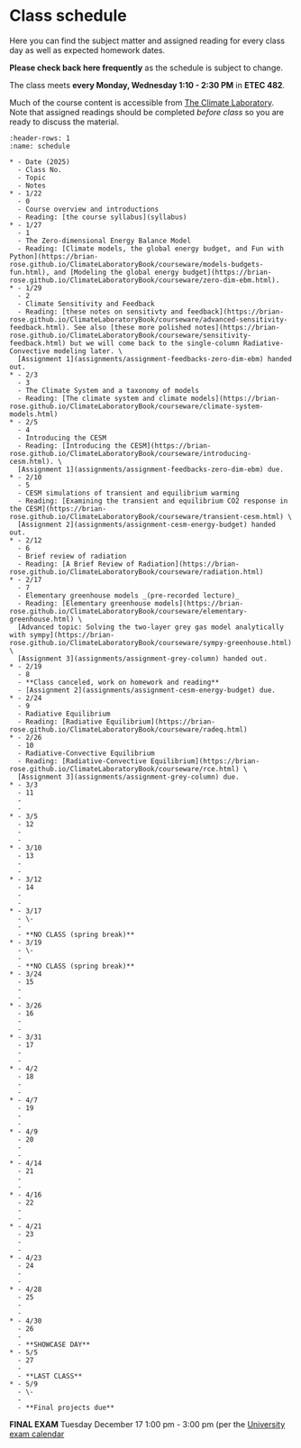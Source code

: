 # Class schedule

Here you can find the subject matter and assigned reading for every class day as well as expected homework dates.

**Please check back here frequently** as the schedule is subject to change.

The class meets **every Monday, Wednesday 1:10 - 2:30 PM** in **ETEC 482**.

Much of the course content is accessible from [The Climate Laboratory](https://brian-rose.github.io/ClimateLaboratoryBook/). Note that assigned readings should be completed *before class* so you are ready to discuss the material.

```{list-table} Class schedule
:header-rows: 1
:name: schedule

* - Date (2025)
  - Class No.
  - Topic
  - Notes
* - 1/22
  - 0
  - Course overview and introductions
  - Reading: [the course syllabus](syllabus)
* - 1/27
  - 1
  - The Zero-dimensional Energy Balance Model
  - Reading: [Climate models, the global energy budget, and Fun with Python](https://brian-rose.github.io/ClimateLaboratoryBook/courseware/models-budgets-fun.html), and [Modeling the global energy budget](https://brian-rose.github.io/ClimateLaboratoryBook/courseware/zero-dim-ebm.html).
* - 1/29
  - 2
  - Climate Sensitivity and Feedback
  - Reading: [these notes on sensitivty and feedback](https://brian-rose.github.io/ClimateLaboratoryBook/courseware/advanced-sensitivity-feedback.html). See also [these more polished notes](https://brian-rose.github.io/ClimateLaboratoryBook/courseware/sensitivity-feedback.html) but we will come back to the single-column Radiative-Convective modeling later. \
  [Assignment 1](assignments/assignment-feedbacks-zero-dim-ebm) handed out.
* - 2/3
  - 3
  - The Climate System and a taxonomy of models
  - Reading: [The climate system and climate models](https://brian-rose.github.io/ClimateLaboratoryBook/courseware/climate-system-models.html)
* - 2/5
  - 4
  - Introducing the CESM
  - Reading: [Introducing the CESM](https://brian-rose.github.io/ClimateLaboratoryBook/courseware/introducing-cesm.html). \
  [Assignment 1](assignments/assignment-feedbacks-zero-dim-ebm) due.
* - 2/10
  - 5
  - CESM simulations of transient and equilibrium warming
  - Reading: [Examining the transient and equilibrium CO2 response in the CESM](https://brian-rose.github.io/ClimateLaboratoryBook/courseware/transient-cesm.html) \
  [Assignment 2](assignments/assignment-cesm-energy-budget) handed out.
* - 2/12
  - 6
  - Brief review of radiation
  - Reading: [A Brief Review of Radiation](https://brian-rose.github.io/ClimateLaboratoryBook/courseware/radiation.html)
* - 2/17
  - 7
  - Elementary greenhouse models _(pre-recorded lecture)_
  - Reading: [Elementary greenhouse models](https://brian-rose.github.io/ClimateLaboratoryBook/courseware/elementary-greenhouse.html) \
  [Advanced topic: Solving the two-layer grey gas model analytically with sympy](https://brian-rose.github.io/ClimateLaboratoryBook/courseware/sympy-greenhouse.html) \
  [Assignment 3](assignments/assignment-grey-column) handed out.
* - 2/19
  - 8
  - **Class canceled, work on homework and reading**
  - [Assignment 2](assignments/assignment-cesm-energy-budget) due.
* - 2/24
  - 9
  - Radiative Equilibrium
  - Reading: [Radiative Equilibrium](https://brian-rose.github.io/ClimateLaboratoryBook/courseware/radeq.html)
* - 2/26
  - 10
  - Radiative-Convective Equilibrium
  - Reading: [Radiative-Convective Equilibrium](https://brian-rose.github.io/ClimateLaboratoryBook/courseware/rce.html) \
  [Assignment 3](assignments/assignment-grey-column) due.
* - 3/3
  - 11
  - 
  -
* - 3/5
  - 12
  -
  -
* - 3/10
  - 13
  - 
  -
* - 3/12
  - 14
  -
  -
* - 3/17
  - \-
  - 
  - **NO CLASS (spring break)**
* - 3/19
  - \-
  -
  - **NO CLASS (spring break)**
* - 3/24
  - 15
  - 
  -
* - 3/26
  - 16
  -
  -
* - 3/31
  - 17
  - 
  -
* - 4/2
  - 18
  -
  -
* - 4/7
  - 19
  - 
  -
* - 4/9
  - 20
  -
  -
* - 4/14
  - 21
  - 
  -
* - 4/16
  - 22
  -
  -
* - 4/21
  - 23
  - 
  -
* - 4/23
  - 24
  -
  -
* - 4/28
  - 25
  - 
  -
* - 4/30
  - 26
  -
  - **SHOWCASE DAY**
* - 5/5
  - 27
  - 
  - **LAST CLASS**
* - 5/9
  - \-
  - 
  - **Final projects due**
```

**FINAL EXAM** Tuesday December 17 1:00 pm - 3:00 pm (per the [University exam calendar](https://livealbany.sharepoint.com/sites/web_registrar/Shared%20Documents/Forms/AllItems.aspx?id=%2Fsites%2Fweb%5Fregistrar%2FShared%20Documents%2FFinal%20Exams%2FFall%202024%20Final%20Exam%20Schedule%20for%20Web%2Epdf&parent=%2Fsites%2Fweb%5Fregistrar%2FShared%20Documents%2FFinal%20Exams&p=true&ga=1)